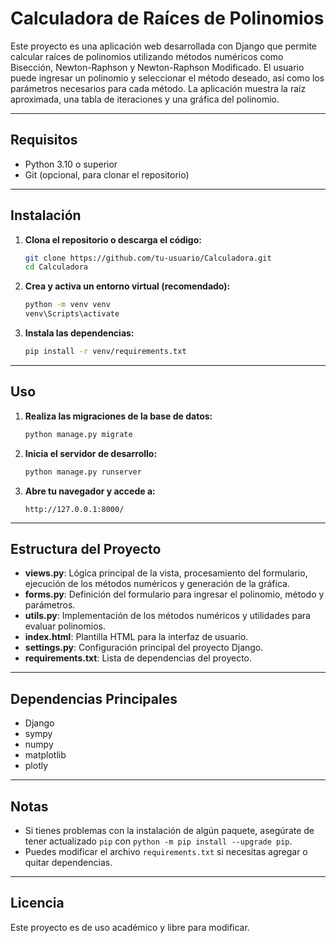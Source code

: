 # Calculadora de Raíces de Polinomios

Este proyecto es una aplicación web desarrollada con Django que permite calcular raíces de polinomios utilizando métodos numéricos como Bisección, Newton-Raphson y Newton-Raphson Modificado. El usuario puede ingresar un polinomio y seleccionar el método deseado, así como los parámetros necesarios para cada método. La aplicación muestra la raíz aproximada, una tabla de iteraciones y una gráfica del polinomio.

---

## Requisitos

- Python 3.10 o superior
- Git (opcional, para clonar el repositorio)

---

## Instalación

1. **Clona el repositorio o descarga el código:**

   ```bash
   git clone https://github.com/tu-usuario/Calculadora.git
   cd Calculadora
   ```

2. **Crea y activa un entorno virtual (recomendado):**

   ```bash
   python -m venv venv
   venv\Scripts\activate
   ```

3. **Instala las dependencias:**

   ```bash
   pip install -r venv/requirements.txt
   ```

---

## Uso

1. **Realiza las migraciones de la base de datos:**

   ```bash
   python manage.py migrate
   ```

2. **Inicia el servidor de desarrollo:**

   ```bash
   python manage.py runserver
   ```

3. **Abre tu navegador y accede a:**

   ```
   http://127.0.0.1:8000/
   ```

---

## Estructura del Proyecto

- **views.py**: Lógica principal de la vista, procesamiento del formulario, ejecución de los métodos numéricos y generación de la gráfica.
- **forms.py**: Definición del formulario para ingresar el polinomio, método y parámetros.
- **utils.py**: Implementación de los métodos numéricos y utilidades para evaluar polinomios.
- **index.html**: Plantilla HTML para la interfaz de usuario.
- **settings.py**: Configuración principal del proyecto Django.
- **requirements.txt**: Lista de dependencias del proyecto.

---

## Dependencias Principales

- Django
- sympy
- numpy
- matplotlib
- plotly

---

## Notas

- Si tienes problemas con la instalación de algún paquete, asegúrate de tener actualizado `pip` con `python -m pip install --upgrade pip`.
- Puedes modificar el archivo `requirements.txt` si necesitas agregar o quitar dependencias.

---

## Licencia

Este proyecto es de uso académico y libre para modificar.